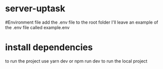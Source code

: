 # server-uptask




#Environment file
add the .env file to the root folder
I'll leave an example of the .env file called example.env



# install dependencies
to run the project use yarn dev or npm run dev to run the local project

